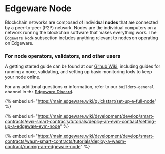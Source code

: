 # Edgeware Node

Blockchain networks are composed of individual **nodes** that are connected by a peer-to-peer \(P2P\) network. Nodes are the individual computers on a network running the blockchain software that makes everything work. The `Edgeware Node` subsection includes anything relevant to nodes on operating on Edgeware. 

### For node operators, validators, and other users

A getting started guide can be found at our [Github Wiki](https://github.com/hicommonwealth/edgeware-node/wiki), including guides for running a node, validating, and setting up basic monitoring tools to keep your node online.

For any additional questions or information, refer to our `builders-general` channel in the [Edgeware Discord](https://discord.gg/zdFJm4gA5M).

{% embed url="https://main.edgeware.wiki/quickstart/set-up-a-full-node" %}

{% embed url="https://main.edgeware.wiki/development/develop/smart-contracts/evm-smart-contracts/tutorials/deploy-an-evm-contract/setting-up-a-edgeware-evm-node" %}

{% embed url="https://main.edgeware.wiki/development/develop/smart-contracts/wasm-smart-contracts/tutorials/deploy-a-wasm-contract/running-an-edgeware-node" %}



